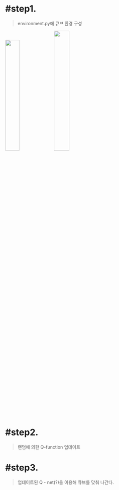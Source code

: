 # #step1. 
> environment.py에 큐브 환경 구성
<div>
  <img src="https://github.com/SpicyKong/My_HighSchool/blob/master/cube/cube_color.png" width="30%"></img>
  <img src="https://github.com/SpicyKong/My_HighSchool/blob/master/cube/cube_index.png" width="31.2%"></img>
</div>

# #step2. 
> 랜덤에 의한 Q-function 업데이트
# #step3. 
> 업데이트된 Q - net(?)을 이용해 큐브를 맞춰 나간다.
